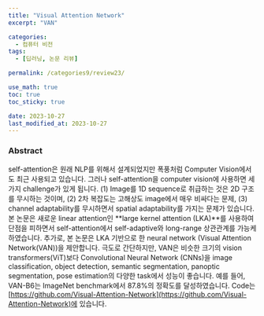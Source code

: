 ```yaml
---
title: "Visual Attention Network"
excerpt: "VAN"

categories:
  - 컴퓨터 비전
tags:
  - [딥러닝, 논문 리뷰]

permalink: /categories9/review23/

use_math: true
toc: true
toc_sticky: true

date: 2023-10-27
last_modified_at: 2023-10-27
---
```


### Abstract

self-attention은 원래 NLP를 위해서 설계되었지만 폭풍처럼 Computer Vision에서도 최근 사용되고 있습니다. 그러나 self-attention을 computer vision에 사용하면 세 가지 challenge가 있게 됩니다. (1) Image를 1D sequence로 취급하는 것은 2D 구조를 무시하는 것이며, (2) 2차 복잡도는 고해상도 image에서 매우 비싸다는 문제, (3) channel adaptability를 무시하면서 spatial adaptability를 가지는 문제가 있습니다. 본 논문은 새로운 linear attention인 **large kernel attention (LKA)**를 사용하여 단점을 피하면서 self-attention에서 self-adaptive와 long-range 상관관계를 가능케 하였습니다. 추가로, 본 논문은 LKA 기반으로 한 neural network (Visual Attention Network(VAN))을 제안합니다. 극도로 간단하지만, VAN은 비슷한 크기의 vision transformers(ViT)보다 Convolutional Neural Network (CNNs)을 image classification, object detection, semantic segmentation, panoptic segmentation, pose estimation의 다양한 task에서 성능이 좋습니다. 예를 들어, VAN-B6는 ImageNet benchmark에서 87.8%의 정확도를 달성하였습니다. Code는 [https://github.com/Visual-Attention-Network](https://github.com/Visual-Attention-Network)에 있습니다. 